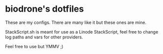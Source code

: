 # biodrone's dotfiles

These are my configs. There are many like it but these ones are mine. 

StackScript.sh is meant for use as a Linode StackScript, feel free to change log paths and vars for other providers.

Feel free to use but YMMV ;) 
